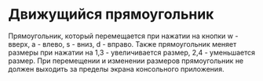 # Движущийся прямоугольник
Прямоугольник, который перемещается при нажатии на кнопки w - вверх, a - влево, s - вниз, d - вправо.
Также прямоугольник меняет размеры при нажатии на 1,3 - увеличивается размер, 2,4 - уменьшается размер.
При перемещении и изменении размеров прямоугольник не должен выходить за пределы экрана
консольного приложения.